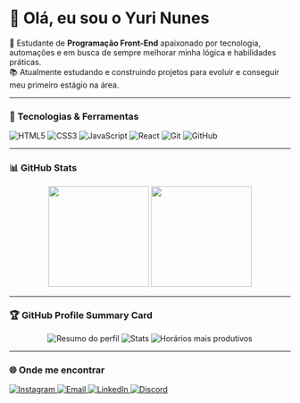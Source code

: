 
# 👋 Olá, eu sou o Yuri Nunes  

🚀 Estudante de **Programação Front-End** apaixonado por tecnologia, automações e em busca de sempre melhorar minha lógica e habilidades práticas.  
📚 Atualmente estudando e construindo projetos para evoluir e conseguir meu primeiro estágio na área.  

---

### 🚀 Tecnologias & Ferramentas

<p align="left">
  <img src="https://img.shields.io/badge/HTML5-E34F26?style=for-the-badge&logo=html5&logoColor=fff" alt="HTML5"/>
  <img src="https://img.shields.io/badge/CSS3-1572B6?style=for-the-badge&logo=css3&logoColor=fff" alt="CSS3"/>
  <img src="https://img.shields.io/badge/JavaScript-F7DF1E?style=for-the-badge&logo=javascript&logoColor=000" alt="JavaScript"/>
  <img src="https://img.shields.io/badge/React-20232A?style=for-the-badge&logo=react&logoColor=61DAFB" alt="React"/>
  <img src="https://img.shields.io/badge/Git-F05032?style=for-the-badge&logo=git&logoColor=fff" alt="Git"/>
  <img src="https://img.shields.io/badge/GitHub-181717?style=for-the-badge&logo=github&logoColor=fff" alt="GitHub"/>
</p>

---

### 📊 GitHub Stats

<p align="center">
  <!-- Estatísticas principais -->
  <img height="180em" src="https://github-readme-stats.vercel.app/api?username=YuriNunesDev&show_icons=true&theme=radical&include_all_commits=true&count_private=true"/>
  
  <!-- Linguagens mais usadas -->
  <img height="180em" src="https://github-readme-stats.vercel.app/api/top-langs/?username=YuriNunesDev&layout=compact&langs_count=7&theme=radical"/>
</p>

---

### 🏆 GitHub Profile Summary Card

<p align="center">
  <img src="https://github-profile-summary-cards.vercel.app/api/cards/profile-details?username=YuriNunesDev&theme=radical" alt="Resumo do perfil"/>
  <img src="https://github-profile-summary-cards.vercel.app/api/cards/stats?username=YuriNunesDev&theme=radical" alt="Stats"/>
  <img src="https://github-profile-summary-cards.vercel.app/api/cards/productive-time?username=YuriNunesDev&theme=radical&utcOffset=3" alt="Horários mais produtivos"/>
</p>

---

### 🌐 Onde me encontrar

<p align="left">
  <a href="https://www.instagram.com/SEU_INSTAGRAM" target="_blank">
    <img src="https://img.shields.io/badge/Instagram-E4405F?style=for-the-badge&logo=instagram&logoColor=fff" alt="Instagram"/>
  </a>
  <a href="mailto:SEU_EMAIL">
    <img src="https://img.shields.io/badge/Email-D14836?style=for-the-badge&logo=gmail&logoColor=fff" alt="Email"/>
  </a>
  <a href="https://www.linkedin.com/in/SEU_LINKEDIN" target="_blank">
    <img src="https://img.shields.io/badge/LinkedIn-0A66C2?style=for-the-badge&logo=linkedin&logoColor=fff" alt="LinkedIn"/>
  </a>
  <a href="https://discord.com/users/SEU_DISCORD_ID" target="_blank">
    <img src="https://img.shields.io/badge/Discord-5865F2?style=for-the-badge&logo=discord&logoColor=fff" alt="Discord"/>
  </a>
</p>

